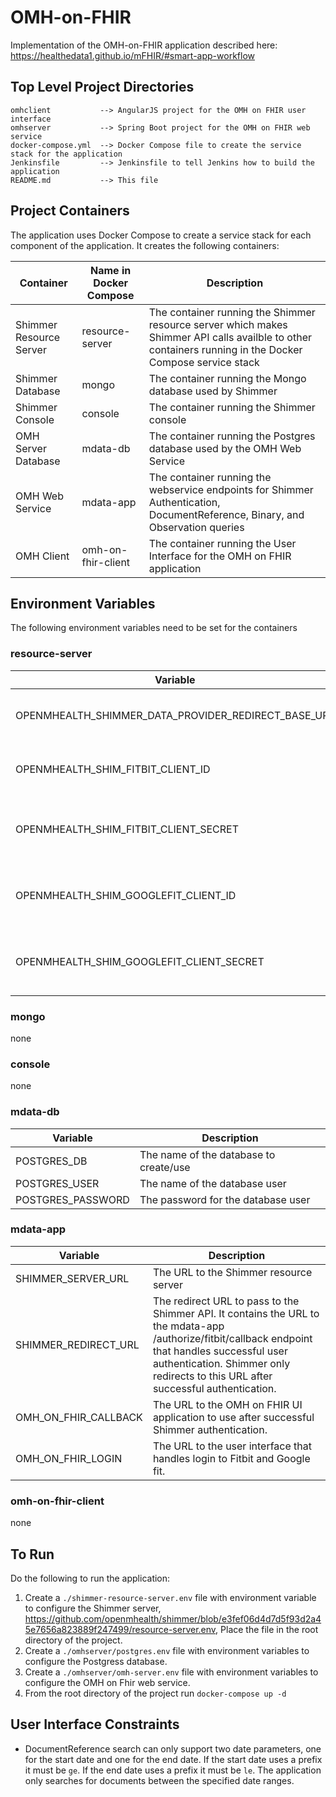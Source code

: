 # OMH-on-FHIR

Implementation of the OMH-on-FHIR application described here: https://healthedata1.github.io/mFHIR/#smart-app-workflow

## Top Level Project Directories
```
omhclient           --> AngularJS project for the OMH on FHIR user interface
omhserver           --> Spring Boot project for the OMH on FHIR web service
docker-compose.yml  --> Docker Compose file to create the service stack for the application
Jenkinsfile         --> Jenkinsfile to tell Jenkins how to build the application
README.md           --> This file
```

## Project Containers
The application uses Docker Compose to create a service stack for each component of the application.
It creates the following containers:

| Container | Name in Docker Compose | Description |
| --------- |----------------------|-----------|
| Shimmer Resource Server | resource-server | The container running the Shimmer resource server which makes Shimmer API calls availble to other containers running in the Docker Compose service stack |
| Shimmer Database | mongo | The container running the Mongo database used by Shimmer |
| Shimmer Console | console | The container running the Shimmer console |
| OMH Server Database | mdata-db | The container running the Postgres database used by the OMH Web Service |
| OMH Web Service | mdata-app | The container running the webservice endpoints for Shimmer Authentication, DocumentReference, Binary, and Observation queries |
| OMH Client | omh-on-fhir-client | The container running the User Interface for the OMH on FHIR application |

## Environment Variables
The following environment variables need to be set for the containers

### resource-server

| Variable | Description |
| -------- | ----------- |
| OPENMHEALTH_SHIMMER_DATA_PROVIDER_REDIRECT_BASE_URL | Base URL for Shimmer to use for OAuth redirects |
| OPENMHEALTH_SHIM_FITBIT_CLIENT_ID | Client ID for Shimmer to use for FitBit Authentication |
| OPENMHEALTH_SHIM_FITBIT_CLIENT_SECRET |  Client Secret for Shimmer to use for FitBit authentication |
| OPENMHEALTH_SHIM_GOOGLEFIT_CLIENT_ID | Client ID for Shimmer to use for Google Fit authentication |
| OPENMHEALTH_SHIM_GOOGLEFIT_CLIENT_SECRET | Client secret for Shimmer to use for Google Fit authentication |

### mongo
none

### console
none

### mdata-db

| Variable | Description |
| -------- | ----------- |
| POSTGRES_DB | The name of the database to create/use |
| POSTGRES_USER | The name of the database user |
| POSTGRES_PASSWORD | The password for the database user |

### mdata-app

| Variable | Description |
| -------- | ----------- |
| SHIMMER_SERVER_URL | The URL to the Shimmer resource server |
| SHIMMER_REDIRECT_URL | The redirect URL to pass to the Shimmer API. It contains the URL to the mdata-app /authorize/fitbit/callback endpoint that handles successful user authentication. Shimmer only redirects to this URL after successful authentication.  |
| OMH_ON_FHIR_CALLBACK | The URL to the OMH on FHIR UI application to use after successful Shimmer authentication.  |
| OMH_ON_FHIR_LOGIN | The URL to the user interface that handles login to Fitbit and Google fit. |

### omh-on-fhir-client
none

## To Run
Do the following to run the application:
1) Create a `./shimmer-resource-server.env` file with environment variable to configure the Shimmer server, https://github.com/openmhealth/shimmer/blob/e3fef06d4d7d5f93d2a45e7656a823889f247499/resource-server.env, Place the file in the root directory of the project.
2) Create a `./omhserver/postgres.env` file with environment variables to configure the Postgress database.
3) Create a `./omhserver/omh-server.env` file with environment variables to configure the OMH on Fhir web service.
3) From the root directory of the project run `docker-compose up -d`

## User Interface Constraints

- DocumentReference search can only support two date parameters, one for the start date and one for the end date.
If the start date uses a prefix it must be `ge`. If the end date uses a prefix it must be `le`. The application only searches for documents between the specified date ranges.

